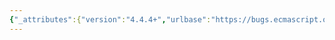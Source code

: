 ```yaml
---
{"_attributes":{"version":"4.4.4+","urlbase":"https://bugs.ecmascript.org/","maintainer":"dherman@mozilla.com"},"bug":{"bug_id":780,"creation_ts":"2012-10-09 17:13:00 -0700","short_desc":"11.2.4: \"whose thisValue.\"","delta_ts":"2013-10-22 18:42:14 -0700","product":"Draft for 6th Edition","component":"editorial issue","version":"Rev 10: September 27, 2012 Draft","rep_platform":"All","op_sys":"All","bug_status":"RESOLVED","resolution":"FIXED","priority":"Normal","bug_severity":"normal","everconfirmed":true,"reporter":{"uid":"jmdyck","name":"Michael Dyck"},"assigned_to":{"uid":"allen","name":"Allen Wirfs-Brock"},"long_desc":[{"commentid":1916,"comment_count":0,"who":{"uid":"jmdyck","name":"Michael Dyck"},"bug_when":"2012-10-09 17:13:27 -0700","thetext":"In 11.2.4 \"The super Keyword\",\nunder \"Runtime Semantics: Evaluation\",\nrule 2 step 8  and rule 3 step 8 say:\n    [...] a value of type Reference that is a Super Reference\n    whose base value is <var>baseValue</var>,\n    whose referenced name is <var>propertyKey</var>,\n    whose thisValue.\n\nThe sentence has been cut off.\nMy guess is, it should end the way rule 1 step 10 does."},{"commentid":1995,"comment_count":1,"who":{"uid":"allen","name":"Allen Wirfs-Brock"},"bug_when":"2012-10-24 09:07:52 -0700","thetext":"corrected in rev 11 editor's draft"},{"commentid":2160,"comment_count":2,"who":{"uid":"allen","name":"Allen Wirfs-Brock"},"bug_when":"2012-10-26 15:34:24 -0700","thetext":"in October 26, 2012 release draft"},{"commentid":2221,"comment_count":3,"who":{"uid":"jmdyck","name":"Michael Dyck"},"bug_when":"2012-10-26 22:06:22 -0700","thetext":"Sorry, I didn't notice that this problem also appears in rule *3* step 8.\nSo rule 2 has been fixed, but rule 3 is still broken."},{"commentid":2750,"comment_count":4,"who":{"uid":"jmdyck","name":"Michael Dyck"},"bug_when":"2012-11-23 18:43:33 -0800","thetext":"(In reply to comment #3)\n> Sorry, I didn't notice that this problem also appears in rule *3* step 8.\n\n(No wait, I *did* notice rule 3 -- I mentioned it in the original post.)"},{"commentid":5958,"comment_count":5,"who":{"uid":"allen","name":"Allen Wirfs-Brock"},"bug_when":"2013-10-22 18:42:14 -0700","thetext":"fixed in rev14"}]}}
---
```

